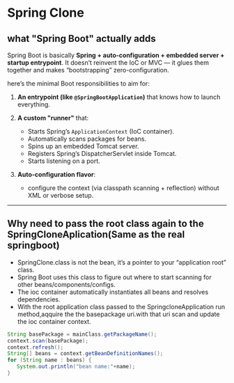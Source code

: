 # Spring Clone



## what "Spring Boot" actually adds

Spring Boot is basically **Spring + auto-configuration + embedded server + startup entrypoint**.
It doesn’t reinvent the IoC or MVC — it glues them together and makes “bootstrapping” zero-configuration.

here’s the minimal Boot responsibilities to aim for:

1. **An entrypoint (like `@SpringBootApplication`)** that knows how to launch everything.
2. **A custom "runner"** that:

   * Starts Spring’s `ApplicationContext` (IoC container).
   * Automatically scans packages for beans.
   * Spins up an embedded Tomcat server.
   * Registers Spring’s DispatcherServlet inside Tomcat.
   * Starts listening on a port.
3. **Auto-configuration flavor**:

   * configure the context (via classpath scanning + reflection) without XML or verbose setup.

---

## Why need to pass the root class again to the SpringCloneAplication(Same as the real springboot)

* SpringClone.class is not the bean, it’s a pointer to your “application root” class.
* Spring Boot uses this class to figure out where to start scanning for other beans/components/configs.
* The ioc container automatically instantiates all beans and resolves dependencies.
* With the root application class passed to the SpringcloneApplication run method,aqquire the the basepackage uri.with that uri scan and update the ioc container context.

```java
String basePackage = mainClass.getPackageName();
context.scan(basePackage);
context.refresh();
String[] beans = context.getBeanDefinitionNames();
for (String name : beans) {
   System.out.println("bean name:"+name);
}
```
